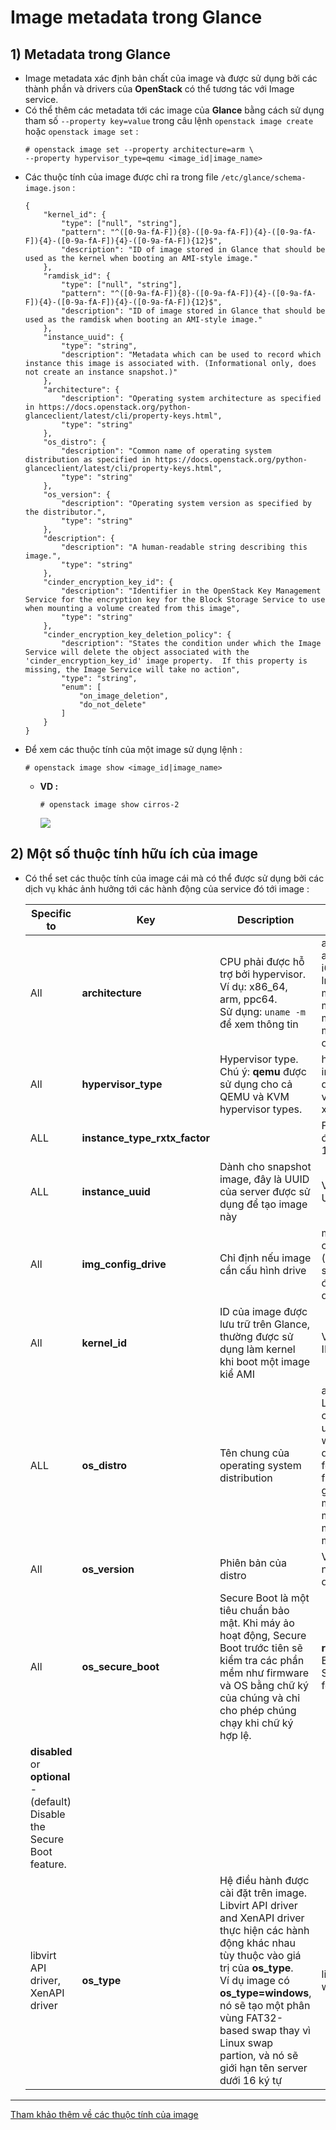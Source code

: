 # Image metadata trong Glance
## **1) Metadata trong Glance**
- Image metadata xác định bản chất của image và được sử dụng bởi các thành phần và drivers của **OpenStack** có thể tương tác với Image service.
- Có thể thêm các metadata tới các image của **Glance** bằng cách sử dụng tham số `--property key=value` trong câu lệnh `openstack image create` hoặc `openstack image set` :
    ```
    # openstack image set --property architecture=arm \
    --property hypervisor_type=qemu <image_id|image_name>
    ```
- Các thuộc tính của image được chỉ ra trong file `/etc/glance/schema-image.json` :
    ```
    {
        "kernel_id": {
            "type": ["null", "string"],
            "pattern": "^([0-9a-fA-F]){8}-([0-9a-fA-F]){4}-([0-9a-fA-F]){4}-([0-9a-fA-F]){4}-([0-9a-fA-F]){12}$",
            "description": "ID of image stored in Glance that should be used as the kernel when booting an AMI-style image."
        },
        "ramdisk_id": {
            "type": ["null", "string"],
            "pattern": "^([0-9a-fA-F]){8}-([0-9a-fA-F]){4}-([0-9a-fA-F]){4}-([0-9a-fA-F]){4}-([0-9a-fA-F]){12}$",
            "description": "ID of image stored in Glance that should be used as the ramdisk when booting an AMI-style image."
        },
        "instance_uuid": {
            "type": "string",
            "description": "Metadata which can be used to record which instance this image is associated with. (Informational only, does not create an instance snapshot.)"
        },
        "architecture": {
            "description": "Operating system architecture as specified in https://docs.openstack.org/python-glanceclient/latest/cli/property-keys.html",
            "type": "string"
        },
        "os_distro": {
            "description": "Common name of operating system distribution as specified in https://docs.openstack.org/python-glanceclient/latest/cli/property-keys.html",
            "type": "string"
        },
        "os_version": {
            "description": "Operating system version as specified by the distributor.",
            "type": "string"
        },
        "description": {
            "description": "A human-readable string describing this image.",
            "type": "string"
        },
        "cinder_encryption_key_id": {
            "description": "Identifier in the OpenStack Key Management Service for the encryption key for the Block Storage Service to use when mounting a volume created from this image",
            "type": "string"
        },
        "cinder_encryption_key_deletion_policy": {
            "description": "States the condition under which the Image Service will delete the object associated with the 'cinder_encryption_key_id' image property.  If this property is missing, the Image Service will take no action",
            "type": "string",
            "enum": [
                "on_image_deletion",
                "do_not_delete"
            ]
        }
    }
    ```
- Để xem các thuộc tính của một image sử dụng lệnh :
    ```
    # openstack image show <image_id|image_name>
    ```
    - **VD :**
        ```
        # openstack image show cirros-2
        ```
        <img src=https://i.imgur.com/MtO5NvN.png>

## **2) Một số thuộc tính hữu ích của image**
- Có thể set các thuộc tính của image cái mà có thể được sử dụng bởi các dịch vụ khác ảnh hưởng tới các hành động của service đó tới image :

    |**Specific to**| **Key**| **Description**| **Supported values**|
    |---|---|---|---|
    |All| **architecture**| CPU phải được hỗ trợ bởi hypervisor. Ví dụ: x86_64, arm, ppc64.<br> Sử dụng: `uname -m` để xem thông tin|alpha, armv7l, cris, i686, ia64, lm32 , m68k, microblaze, microblazeel, mips, mipsel, mips64, openrisc,...|
    |All| **hypervisor_type** | Hypervisor type. <br>Chú ý: **qemu** được sử dụng cho cả QEMU và KVM hypervisor types.|hyperv, ironic, lxc, qemu, uml, vmware, or xen|
    |ALL| **instance_type_rxtx_factor**| |Float (mặc định giá trị là 1.0)|
    |ALL| **instance_uuid** | Dành cho snapshot image, đây là UUID của server được sử dụng để tạo image này| Valid server UUID|
    |All| **img_config_drive**| Chỉ định nếu image cần cấu hình drive|mandatory or optional (mặc định nó sẽ không được sử dụng)|
    |All|**kernel_id**| ID của image được lưu trữ trên Glance, thường được sử dụng làm kernel khi boot một image kiể AMI| Valid image ID|
    |ALL| **os_distro**| Tên chung của operating system distribution|arch (Arch Linux.), centos, ubuntu, windows, debian, fedora, freebsd, gentoo, mandrake, mandriva, mes, msdos,...|
    |All| **os_version**| Phiên bản của distro| Valid version number (ví dụ: 16.04)|
    |All| **os_secure_boot**| Secure Boot là một tiêu chuẩn bảo mật. Khi máy ảo hoạt động, Secure Boot trước tiên sẽ kiểm tra các phần mềm như firmware và OS bằng chữ ký của chúng và chỉ cho phép chúng chạy khi chữ ký hợp lệ.| **required** - Enable the Secure Boot feature.<br>
    **disabled** or **optional** - (default) Disable the Secure Boot feature.|
    |libvirt API driver, XenAPI driver| **os_type**| Hệ điều hành được cài đặt trên image. <br>Libvirt API driver and XenAPI driver thực hiện các hành động khác nhau tùy thuộc vào giá trị của **os_type**.<br>Ví dụ image có **os_type=windows**, nó sẽ tạo một phân vùng FAT32-based swap thay vì Linux swap partion, và nó sẽ giới hạn tên server dưới 16 ký tự   | linux or windows.|

---------------------------
[Tham khảo thêm về các thuộc tính của image](https://docs.openstack.org/glance/latest/admin/useful-image-properties.html)